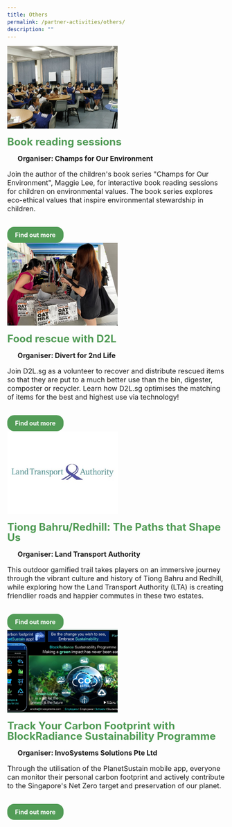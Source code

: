 ```yaml
---
title: Others
permalink: /partner-activities/others/
description: ""
---
```

<style>
  .row_custom {
    gap: 1rem;
    flex-wrap: wrap;
  }

  .programmes__item {
    flex: 0 1 calc(33% - 0.5rem) !important;
    display: flex;
    flex-direction: column;
    justify-content: space-between;
  }

  .programmes__item__header > img {
    margin: 0;
    width: 255px;
    height: 191px;
    object-fit: cover;
    object-position: center;
  }

  .programmes__item__header > h2 {
    color: black;
    font-size: 1.5rem;
    line-height: 1.5rem;
    margin: 1rem 0 0.5rem;
    font-weight: bold;
    color: #509b55;
  }

  .programmes__item__detail > ul {
    display: flex;
    flex-direction: column;
    list-style-type: none;
    margin: 1rem 0;
  }

  .programmes__item__detail > ul > li {
    margin: 0;
    font-size: 1rem;
    line-height: 1.25;
  }

  .programmes__item__detail > ul > li:last-child {
    margin: 0;
  }

  .programmes__item__body > p {
    font-size: 1rem;
    line-height: 1.25;
  }

  .programmes__item__actions {
    display: flex;
    align-items: center;
    margin-top: 1rem;
    gap: 0.5rem;
  }

  .programmes__item__actions > a {
    border: 2px solid black;
    padding: 0.5rem 1rem;
    height: fit-content;
    border-radius: 1rem;
    background-color: transparent;
    cursor: pointer;
    font-weight: bold;
    text-decoration: none;
    margin-bottom: 0;
  }

  .programmes__item__actions > .button-primary {
    background-color: #529c57;
    border: 2px solid #529c57;
    color: white !important;
  }

  .programmes__item__actions > .button-secondary {
    border: 2px solid #43b453;
    color: #43b453 !important;
  }
</style>

<div class="row row_custom">
  <!-- Book reading sessions -->
  <div class="programmes__item col is-one-third">
    <div class="programmes__item__wrapper">
      <div class="programmes__item__header">
        <img src="/images/Events/champs%20for%20our%20environment.png">
        <h2>Book reading sessions</h2>
      </div>
      <div class="programmes__item__detail">
        <ul>
          <li><strong>Organiser: Champs for Our Environment</strong></li>
        </ul>
      </div>
      <div class="programmes__item__body">
        <p>
       Join the author of the children's book series "Champs for Our Environment", Maggie Lee, for interactive book reading sessions for children on environmental values. The book series explores eco-ethical values that inspire environmental stewardship in children.
        </p>
      </div>
    </div>
    <div class="programmes__item__actions">
      <a href="/what-happen-to-fish-in-lake/" class="button-primary">
        Find out more
      </a>
    </div>
  </div>
	  <!-- Food rescue with D2L -->
  <div class="programmes__item col is-one-third">
    <div class="programmes__item__wrapper">
      <div class="programmes__item__header">
        <img src="/images/Initiatives/photo_2023-03-25_18-42-41.jpg">
        <h2>Food rescue with D2L</h2>
      </div>
      <div class="programmes__item__detail">
        <ul>
          <li><strong>Organiser: Divert for 2nd Life</strong></li>
        </ul>
      </div>
      <div class="programmes__item__body">
        <p>
Join D2L.sg as a volunteer to recover and distribute rescued items so that they are put to a much better use than the bin, digester, composter or recycler. Learn how D2L.sg optimises the matching of items for the best and highest use via technology! </p>
      </div>
    </div>
    <div class="programmes__item__actions">
      <a href="/wanted-food-rescue-volunteers-to-help-redistribute-surplus-food/" class="button-primary">
        Find out more
      </a>
    </div>
  </div> <!-- Tiong Bahru/Redhill: The Paths that Shape Us-->
  <div class="programmes__item col is-one-third">
    <div class="programmes__item__wrapper">
      <div class="programmes__item__header">
        <img src="/images/Our%20Partners/Public%20Agencies/landtransportauthority.jpg">
        <h2>Tiong Bahru/Redhill: The Paths that Shape Us</h2>
      </div>
      <div class="programmes__item__detail">
        <ul>
          <li><strong>Organiser: Land Transport Authority</strong></li>
        </ul>
      </div>
      <div class="programmes__item__body">
        <p>
         This outdoor gamified trail takes players on an immersive journey through the vibrant culture and history of Tiong Bahru and Redhill, while exploring how the Land Transport Authority (LTA) is creating friendlier roads and happier commutes in these two estates.
        </p>
      </div>
    </div>
    <div class="programmes__item__actions">
      <a href="/green-glam-up/" class="button-primary">
        Find out more
      </a>
    </div>
  </div>
	  <!-- Track Your Carbon Footprint with BlockRadiance Sustainability Programme-->
  <div class="programmes__item col is-one-third">
    <div class="programmes__item__wrapper">
      <div class="programmes__item__header">
        <img src="/images/Challenges%20&amp;%20Deals/planetsustain-mse-1920x1080-v1.jpg">
        <h2>Track Your Carbon Footprint with BlockRadiance Sustainability Programme</h2>
      </div>
      <div class="programmes__item__detail">
        <ul>
          <li><strong>Organiser: InvoSystems Solutions Pte Ltd</strong></li>
        </ul>
      </div>
      <div class="programmes__item__body">
        <p>
Through the utilisation of the PlanetSustain mobile app, everyone can monitor their personal carbon footprint and actively contribute to the Singapore's Net Zero target and preservation of our planet.</p>
      </div>
    </div>
    <div class="programmes__item__actions">
      <a href="/track-your-carbon-footprint-with-blockradiance-sustainability-programme/" class="button-primary">
        Find out more
      </a>
    </div>
  </div></div>